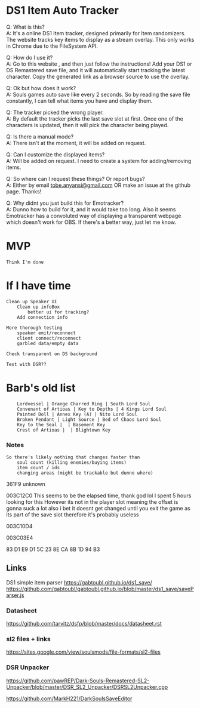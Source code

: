 # DS1 Item Auto Tracker

Q: What is this?  
A: It's a online DS1 Item tracker, designed primarily for Item randomizers. The website tracks key items to display as a stream overlay. This only works in Chrome due to the FileSystem API.

Q: How do I use it?  
A: Go to this website <website>, and then just follow the instructions! Add your DS1 or DS Remastered save file, and it will automatically start tracking the latest character. Copy the generated link as a browser source to use the overlay.

Q: Ok but how does it work?  
A: Souls games auto save like every 2 seconds. So by reading the save file constantly, I can tell what items you have and display them.

Q: The tracker picked the wrong player.  
A: By default the tracker picks the last save slot at first. Once one of the characters is updated, then it will pick the character being played. 

Q: Is there a manual mode?  
A: There isn't at the moment, it will be added on request.

Q: Can I customize the displayed items?  
A: Will be added on request. I need to create a system for adding/removing items.

Q: So where can I request these things? Or report bugs?  
A: Either by email tobe.anyansi@gmail.com OR make an issue at the github page. Thanks!

Q: Why didnt you just build this for Emotracker?  
A: Dunno how to build for it, and it would take too long. Also it seems Emotracker has a convoluted way of displaying a transparent webpage which doesn't work for OBS. If there's a better way, just let me know.

# MVP
    Think I'm done
# If I have time
    Clean up Speaker UI
        Clean up infoBox
            better ui for tracking?
        Add connection info
    
    More thorough testing 
        speaker emit/reconnect
        client connect/reconnect
        garbled data/empty data

    Check transparent on DS background

    Test with DSR??

# Barb's old list
        Lordvessel | Orange Charred Ring | Seath Lord Soul
        Convenant of Artioas | Key to Depths | 4 Kings Lord Soul 
        Painted Doll | Annex Key (A) | Nito Lord Soul
        Broken Pendant | Light Source | Bed of Chaos Lord Soul
        Key to the Seal |  | Basement Key
        Crest of Artioas |  | Blightown Key


### Notes
    So there's likely nothing that changes faster than
        soul count (killing enemies/buying items)
        item count / ids
        changing areas (might be trackable but dunno where)


361F9 unknown

003C12C0 This seems to be the elapsed time, thank god lol
I spent 5 hours looking for this
However its not in the player slot meaning the offset is gonna suck
a lot
also i bet it doesnt get changed until you exit the game as its part of the save slot
therefore it's probably useless

003C10D4

003C03E4


83 D1 E9 D1 5C 23 8E CA 8B 1D 94 B3

## Links
DS1 simple item parser
https://gabtoubl.github.io/ds1_save/
https://github.com/gabtoubl/gabtoubl.github.io/blob/master/ds1_save/saveParser.js

### Datasheet
https://github.com/tarvitz/dsfp/blob/master/docs/datasheet.rst

### sl2 files + links
https://sites.google.com/view/soulsmods/file-formats/sl2-files

### DSR Unpacker
https://github.com/pawREP/Dark-Souls-Remastered-SL2-Unpacker/blob/master/DSR_SL2_Unpacker/DSRSL2Unpacker.cpp

https://github.com/MarkH221/DarkSoulsSaveEditor
